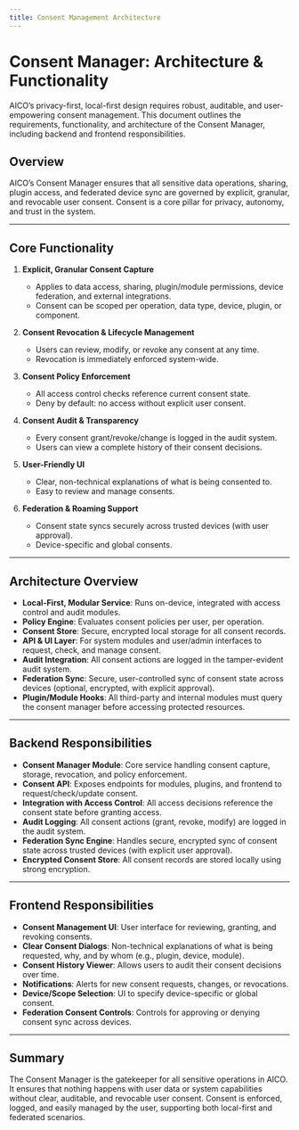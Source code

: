 ```yaml
---
title: Consent Management Architecture
---
```


# Consent Manager: Architecture & Functionality

AICO’s privacy-first, local-first design requires robust, auditable, and user-empowering consent management. This document outlines the requirements, functionality, and architecture of the Consent Manager, including backend and frontend responsibilities.

## Overview

AICO’s Consent Manager ensures that all sensitive data operations, sharing, plugin access, and federated device sync are governed by explicit, granular, and revocable user consent. Consent is a core pillar for privacy, autonomy, and trust in the system.

---

## Core Functionality

1. **Explicit, Granular Consent Capture**
   - Applies to data access, sharing, plugin/module permissions, device federation, and external integrations.
   - Consent can be scoped per operation, data type, device, plugin, or component.

2. **Consent Revocation & Lifecycle Management**
   - Users can review, modify, or revoke any consent at any time.
   - Revocation is immediately enforced system-wide.

3. **Consent Policy Enforcement**
   - All access control checks reference current consent state.
   - Deny by default: no access without explicit user consent.

4. **Consent Audit & Transparency**
   - Every consent grant/revoke/change is logged in the audit system.
   - Users can view a complete history of their consent decisions.

5. **User-Friendly UI**
   - Clear, non-technical explanations of what is being consented to.
   - Easy to review and manage consents.

6. **Federation & Roaming Support**
   - Consent state syncs securely across trusted devices (with user approval).
   - Device-specific and global consents.

---

## Architecture Overview

- **Local-First, Modular Service**: Runs on-device, integrated with access control and audit modules.
- **Policy Engine**: Evaluates consent policies per user, per operation.
- **Consent Store**: Secure, encrypted local storage for all consent records.
- **API & UI Layer**: For system modules and user/admin interfaces to request, check, and manage consent.
- **Audit Integration**: All consent actions are logged in the tamper-evident audit system.
- **Federation Sync**: Secure, user-controlled sync of consent state across devices (optional, encrypted, with explicit approval).
- **Plugin/Module Hooks**: All third-party and internal modules must query the consent manager before accessing protected resources.

---

## Backend Responsibilities

- **Consent Manager Module**: Core service handling consent capture, storage, revocation, and policy enforcement.
- **Consent API**: Exposes endpoints for modules, plugins, and frontend to request/check/update consent.
- **Integration with Access Control**: All access decisions reference the consent state before granting access.
- **Audit Logging**: All consent actions (grant, revoke, modify) are logged in the audit system.
- **Federation Sync Engine**: Handles secure, encrypted sync of consent state across trusted devices (with explicit user approval).
- **Encrypted Consent Store**: All consent records are stored locally using strong encryption.

---

## Frontend Responsibilities

- **Consent Management UI**: User interface for reviewing, granting, and revoking consents.
- **Clear Consent Dialogs**: Non-technical explanations of what is being requested, why, and by whom (e.g., plugin, device, module).
- **Consent History Viewer**: Allows users to audit their consent decisions over time.
- **Notifications**: Alerts for new consent requests, changes, or revocations.
- **Device/Scope Selection**: UI to specify device-specific or global consent.
- **Federation Consent Controls**: Controls for approving or denying consent sync across devices.

---

## Summary

The Consent Manager is the gatekeeper for all sensitive operations in AICO. It ensures that nothing happens with user data or system capabilities without clear, auditable, and revocable user consent. Consent is enforced, logged, and easily managed by the user, supporting both local-first and federated scenarios.
